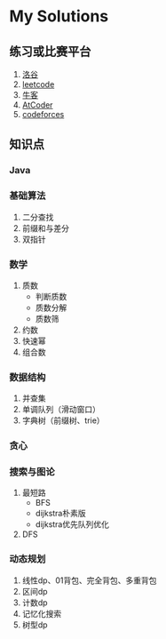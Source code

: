 # My Solutions
## 练习或比赛平台
1. [洛谷](https://www.luogu.com.cn)
2. [leetcode](https://leetcode.cn)
3. [牛客](https://ac.nowcoder.com/)
3. [AtCoder](https://atcoder.jp/)
4. [codeforces](https://codeforces.com/)
## 知识点
### Java
### 基础算法
1. 二分查找
2. 前缀和与差分
3. 双指针
### 数学
1. 质数
    - 判断质数
    - 质数分解
    - 质数筛
2. 约数
3. 快速幂
4. 组合数

### 数据结构
1. 并查集
2. 单调队列（滑动窗口）
3. 字典树（前缀树、trie）
### 贪心
### 搜索与图论
1. 最短路
   - BFS
   - dijkstra朴素版
   - dijkstra优先队列优化
2. DFS
### 动态规划
1. 线性dp、01背包、完全背包、多重背包
2. 区间dp
3. 计数dp
4. 记忆化搜索
5. 树型dp

